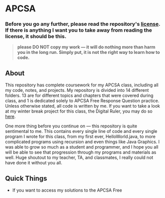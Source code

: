 # APCSA  
### Before you go any further, please read the repository's [license](https://github.com/kayleyseow/APCSA/blob/master/LICENSE.md). If there is anything I want you to take away from reading the license, it should be this.
> **please DO NOT copy my work — it will do nothing more than harm you in the long run. Simply put, it is not the right way to learn how to code.**


## About  
This repository has complete coursework for my APCSA class, including all my code, notes, and projects. My repository is divided into 14 different folders. 13 are for different topics and chapters that were covered during class, and 1 is dedicated solely to APCSA Free Response Question practice. Unless otherwise stated, all code is written by me. If you want to take a look at my winter break project for this class, the Digital Ruler, you may do so [here](https://github.com/kayleyseow/Digital-Ruler).  

One more thing before you continue on — this repository is quite sentimental to me. This contains every single line of code and every single program I wrote for this class, from my first ever, HelloWorld.java, to more complicated programs using recursion and even things like Java Graphics. I was able to grow so much as a student and programmer, and I hope you all will be able to see that progression through my programs and materials as well. Huge shoutout to my teacher, TA, and classmates, I really could not have done it without you all.

## Quick Things  
- If you want to access my solutions to the APCSA Free 
